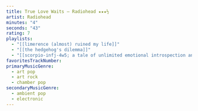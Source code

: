 ```yaml
---
title: True Love Waits — Radiohead ★★★½
artist: Radiohead
minutes: "4"
seconds: "43"
rating: 7
playlists:
  - "[[limerence (almost) ruined my life]]"
  - "[[the hedgehog's dilemma]]"
  - "[[scorpio-infj-4w5; a tale of unlimited emotional introspection and arcane bullshit]]"
favoritesTrackNumber:
primaryMusicGenre:
  - art pop
  - art rock
  - chamber pop
secondaryMusicGenre:
  - ambient pop
  - electronic
---
```

